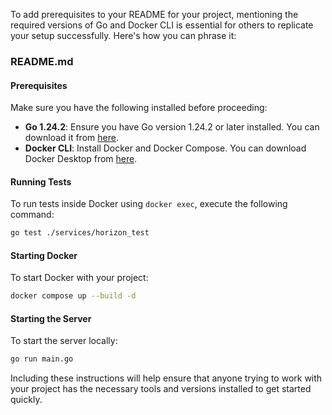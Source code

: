 To add prerequisites to your README for your project, mentioning the required versions of Go and Docker CLI is essential for others to replicate your setup successfully. Here's how you can phrase it:

### README.md

#### Prerequisites

Make sure you have the following installed before proceeding:

* **Go 1.24.2**: Ensure you have Go version 1.24.2 or later installed. You can download it from [here](https://golang.org/dl/).
* **Docker CLI**: Install Docker and Docker Compose. You can download Docker Desktop from [here](https://www.docker.com/products/docker-desktop).

#### Running Tests

To run tests inside Docker using `docker exec`, execute the following command:

```bash
go test ./services/horizon_test
```

#### Starting Docker

To start Docker with your project:

```bash
docker compose up --build -d
```

#### Starting the Server

To start the server locally:

```bash
go run main.go
```

Including these instructions will help ensure that anyone trying to work with your project has the necessary tools and versions installed to get started quickly.
